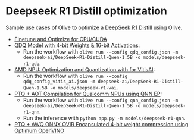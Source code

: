# Deepseek R1 Distill optimization

Sample use cases of Olive to optimize a [DeepSeek R1 Distill](https://huggingface.co/deepseek-ai/DeepSeek-R1-Distill-Qwen-1.5B) using Olive.

- [Finetune and Optimize for CPU/CUDA](../getting_started/olive-deepseek-finetune.ipynb)
- [QDQ Model with 4-bit Weights & 16-bit Activations](../phi3_5/README.md):
  - Run the workflow with `olive run --config qdq_config.json -m deepseek-ai/DeepSeek-R1-Distill-Qwen-1.5B -o models/deepseek-r1-qdq`.
- [AMD NPU: Optimization and Quantization with for VitisAI](../phi3_5/README.md):
  - Run the workflow with `olive run --config qdq_config_vitis_ai.json -m deepseek-ai/DeepSeek-R1-Distill-Qwen-1.5B -o models/deepseek-r1-vai`.
- [PTQ + AOT Compilation for Qualcomm NPUs using QNN EP](../phi3_5/README.md):
  - Run the workflow with `olive run --config qnn_config.json -m deepseek-ai/DeepSeek-R1-Distill-Qwen-1.5B -o models/deepseek-r1-qnn`.
  - Run the inference with `python app.py -m models/deepseek-r1-qnn`.
- [PTQ + AWQ ONNX OVIR Encapsulated 4-bit weight compression using Optimum OpenVINO](./openvino/)
